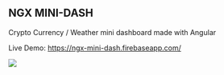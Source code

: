 ## NGX MINI-DASH


Crypto Currency / Weather mini dashboard made with Angular

Live Demo: https://ngx-mini-dash.firebaseapp.com/

![](https://i.imgur.com/sOyQq5u.jpg)
